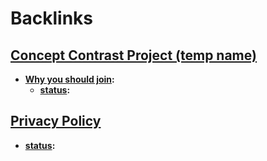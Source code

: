 
# Backlinks
## [Concept Contrast Project (temp name)](<Concept Contrast Project (temp name).md>)
- **[Why you should join](<Why you should join.md>):**
    - **[status](<status.md>):**

## [Privacy Policy](<Privacy Policy.md>)
- **[status](<status.md>):**

